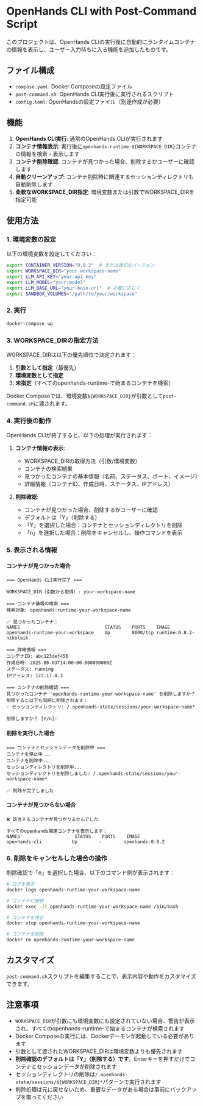 # OpenHands CLI with Post-Command Script

このプロジェクトは、OpenHands CLIの実行後に自動的にランタイムコンテナの情報を表示し、ユーザー入力待ちに入る機能を追加したものです。

## ファイル構成

- `compose.yaml`: Docker Composeの設定ファイル
- `post-command.sh`: OpenHands CLI実行後に実行されるスクリプト
- `config.toml`: OpenHandsの設定ファイル（別途作成が必要）

## 機能

1. **OpenHands CLI実行**: 通常のOpenHands CLIが実行されます
2. **コンテナ情報表示**: 実行後に`openhands-runtime-${WORKSPACE_DIR}`コンテナの情報を検索・表示します
3. **コンテナ削除確認**: コンテナが見つかった場合、削除するかユーザーに確認します
4. **自動クリーンアップ**: コンテナ削除時に関連するセッションディレクトリも自動削除します
5. **柔軟なWORKSPACE_DIR指定**: 環境変数または引数でWORKSPACE_DIRを指定可能

## 使用方法

### 1. 環境変数の設定

以下の環境変数を設定してください：

```bash
export CONTAINER_VERSION="0.8.2"  # または適切なバージョン
export WORKSPACE_DIR="your-workspace-name"
export LLM_API_KEY="your-api-key"
export LLM_MODEL="your-model"
export LLM_BASE_URL="your-base-url"  # 必要に応じて
export SANDBOX_VOLUMES="/path/to/your/workspace"
```

### 2. 実行

```bash
docker-compose up
```

### 3. WORKSPACE_DIRの指定方法

WORKSPACE_DIRは以下の優先順位で決定されます：

1. **引数として指定**（最優先）
2. **環境変数として指定**
3. **未指定**（すべてのopenhands-runtime-で始まるコンテナを検索）

Docker Composeでは、環境変数`${WORKSPACE_DIR}`が引数として`post-command.sh`に渡されます。

### 4. 実行後の動作

OpenHands CLIが終了すると、以下の処理が実行されます：

1. **コンテナ情報の表示**:
   - WORKSPACE_DIRの取得方法（引数/環境変数）
   - コンテナの検索結果
   - 見つかったコンテナの基本情報（名前、ステータス、ポート、イメージ）
   - 詳細情報（コンテナID、作成日時、ステータス、IPアドレス）

2. **削除確認**:
   - コンテナが見つかった場合、削除するかユーザーに確認
   - デフォルトは「Y」（削除する）
   - 「Y」を選択した場合：コンテナとセッションディレクトリを削除
   - 「n」を選択した場合：削除をキャンセルし、操作コマンドを表示

### 5. 表示される情報

#### コンテナが見つかった場合
```
=== OpenHands CLI実行完了 ===

WORKSPACE_DIR（引数から取得）: your-workspace-name

=== コンテナ情報の検索 ===
検索対象: openhands-runtime-your-workspace-name

✅ 見つかったコンテナ：
NAMES                               STATUS    PORTS    IMAGE
openhands-runtime-your-workspace    Up        8000/tcp runtime:0.8.2-nikolaik

=== 詳細情報 ===
コンテナID: abc123def456
作成日時: 2025-06-03T14:00:00.000000000Z
ステータス: running
IPアドレス: 172.17.0.3

=== コンテナの削除確認 ===
見つかったコンテナ 'openhands-runtime-your-workspace-name' を削除しますか？
削除すると以下も同時に削除されます：
- セッションディレクトリ: /.openhands-state/sessions/your-workspace-name*

削除しますか？ [Y/n]: 
```

#### 削除を実行した場合
```
=== コンテナとセッションデータを削除中 ===
コンテナを停止中...
コンテナを削除中...
セッションディレクトリを削除中...
セッションディレクトリを削除しました: /.openhands-state/sessions/your-workspace-name*

✅ 削除が完了しました
```

#### コンテナが見つからない場合
```
❌ 該当するコンテナが見つかりませんでした

すべてのopenhands関連コンテナを表示します：
NAMES                    STATUS    PORTS    IMAGE
openhands-cli           Up        -        openhands:0.8.2
```

### 6. 削除をキャンセルした場合の操作

削除確認で「n」を選択した場合、以下のコマンド例が表示されます：

```bash
# ログを表示
docker logs openhands-runtime-your-workspace-name

# コンテナに接続
docker exec -it openhands-runtime-your-workspace-name /bin/bash

# コンテナを停止
docker stop openhands-runtime-your-workspace-name

# コンテナを削除
docker rm openhands-runtime-your-workspace-name
```

## カスタマイズ

`post-command.sh`スクリプトを編集することで、表示内容や動作をカスタマイズできます。

## 注意事項

- `WORKSPACE_DIR`が引数にも環境変数にも設定されていない場合、警告が表示され、すべてのopenhands-runtime-で始まるコンテナが検索されます
- Docker Composeの実行には、Dockerデーモンが起動している必要があります
- 引数として渡されたWORKSPACE_DIRは環境変数よりも優先されます
- **削除確認のデフォルトは「Y」（削除する）です**。Enterキーを押すだけでコンテナとセッションデータが削除されます
- セッションディレクトリの削除は`/.openhands-state/sessions/${WORKSPACE_DIR}*`パターンで実行されます
- 削除処理は元に戻せないため、重要なデータがある場合は事前にバックアップを取ってください